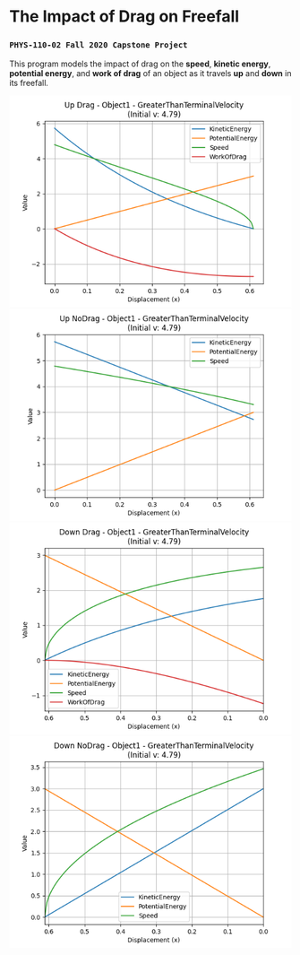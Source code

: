 # The Impact of Drag on Freefall

### `PHYS-110-02 Fall 2020 Capstone Project`

This program models the impact of drag on the **speed**, **kinetic energy**, **potential energy**, and **work of drag** of an object as it travels **up** and **down** in its freefall.

![Example](https://github.com/simojo/impactOfDragOnFreefall/blob/master/plots/UpDrag-Object1-GreaterThanTerminalVelocity(Initialv:4.79).png)
![Example](https://github.com/simojo/impactOfDragOnFreefall/blob/master/plots/UpNoDrag-Object1-GreaterThanTerminalVelocity(Initialv:4.79).png)
![Example](https://github.com/simojo/impactOfDragOnFreefall/blob/master/plots/DownDrag-Object1-GreaterThanTerminalVelocity(Initialv:4.79).png)
![Example](https://github.com/simojo/impactOfDragOnFreefall/blob/master/plots/DownNoDrag-Object1-GreaterThanTerminalVelocity(Initialv:4.79).png)
